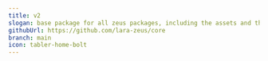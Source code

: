```yaml
---
title: v2
slogan: base package for all zeus packages, including the assets and the views..
githubUrl: https://github.com/lara-zeus/core
branch: main
icon: tabler-home-bolt
---
```

